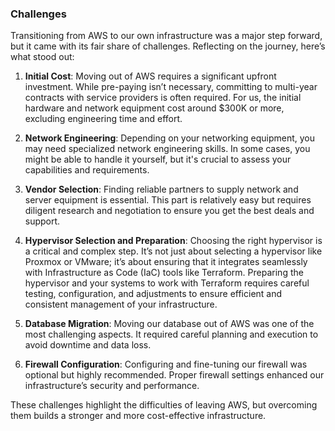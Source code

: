 ### Challenges

Transitioning from AWS to our own infrastructure was a major step forward, but it came with its fair share of challenges. Reflecting on the journey, here’s what stood out:

1. **Initial Cost**: Moving out of AWS requires a significant upfront investment. While pre-paying isn’t necessary, committing to multi-year contracts with service providers is often required. For us, the initial hardware and network equipment cost around $300K or more, excluding engineering time and effort.
   
2. **Network Engineering**: Depending on your networking equipment, you may need specialized network engineering skills. In some cases, you might be able to handle it yourself, but it's crucial to assess your capabilities and requirements.

3. **Vendor Selection**: Finding reliable partners to supply network and server equipment is essential. This part is relatively easy but requires diligent research and negotiation to ensure you get the best deals and support.

4. **Hypervisor Selection and Preparation**: Choosing the right hypervisor is a critical and complex step. It’s not just about selecting a hypervisor like Proxmox or VMware; it’s about ensuring that it integrates seamlessly with Infrastructure as Code (IaC) tools like Terraform. Preparing the hypervisor and your systems to work with Terraform requires careful testing, configuration, and adjustments to ensure efficient and consistent management of your infrastructure.

5. **Database Migration**: Moving our database out of AWS was one of the most challenging aspects. It required careful planning and execution to avoid downtime and data loss.

6. **Firewall Configuration**: Configuring and fine-tuning our firewall was optional but highly recommended. Proper firewall settings enhanced our infrastructure’s security and performance.

These challenges highlight the difficulties of leaving AWS, but overcoming them builds a stronger and more cost-effective infrastructure.
